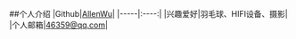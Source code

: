 ##个人介绍
|Github|[AllenWu](https://github.com/AlanWuu)|
|-----|:----:|
|兴趣爱好|羽毛球、HIFI设备、摄影|
|个人邮箱|46359@qq.com|
